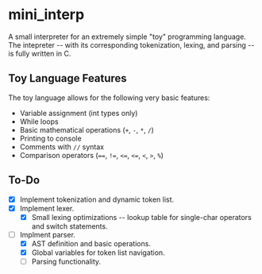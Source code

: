 # mini_interp

A small interpreter for an extremely simple "toy" programming language. The intepreter -- with its corresponding tokenization, lexing, and parsing -- is fully written in C.

## Toy Language Features

The toy language allows for the following very basic features:

- Variable assignment (int types only)
- While loops
- Basic mathematical operations (`+`, `-`, `*`, `/`)
- Printing to console
- Comments with `//` syntax
- Comparison operators (`==`, `!=`, `<=`, `<=`, `<`, `>`, `%`)

## To-Do

- [x] Implement tokenization and dynamic token list.
- [x] Implement lexer.
    - [x] Small lexing optimizations -- lookup table for single-char operators and switch statements.
- [ ] Implment parser.
    - [x] AST definition and basic operations.
    - [x] Global variables for token list navigation.
    - [ ] Parsing functionality.
